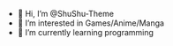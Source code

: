 - 👋 Hi, I’m @ShuShu-Theme
- 👀 I’m interested in Games/Anime/Manga
- 🌱 I’m currently learning programming 
